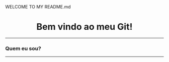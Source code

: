 <!--> WELCOME TO MY README.md </!-->

<h1 align="center"> Bem vindo ao meu Git! </h1>
<hr>

### Quem eu sou?
<hr>
